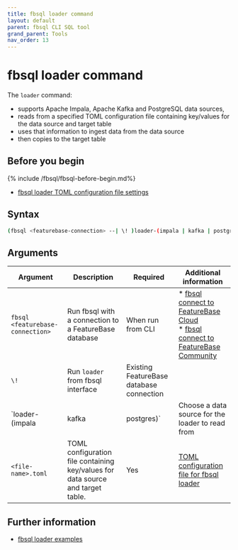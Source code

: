 ```yaml
---
title: fbsql loader command
layout: default
parent: fbsql CLI SQL tool
grand_parent: Tools
nav_order: 13
---
```


# fbsql loader command

The `loader` command:
* supports Apache Impala, Apache Kafka and PostgreSQL data sources,
* reads from a specified TOML configuration file containing key/values for the data source and target table
* uses that information to ingest data from the data source
* then copies to the target table

## Before you begin

{% include /fbsql/fbsql-before-begin.md%}
* [fbsql loader TOML configuration file settings](/docs/tools/fbsql/fbsql-loader-toml-config)

## Syntax

```sh
(fbsql <featurebase-connection> --| \! )loader-(impala | kafka | postgres) <file-name>.toml
```

## Arguments

| Argument | Description | Required | Additional information |
|---|---|---|---|
| `fbsql <featurebase-connection>` | Run fbsql with a connection to a FeatureBase database | When run from CLI | * [fbsql connect to FeatureBase Cloud](/docs/tools/fbsql/fbsql-connect-cloud-db)<br/>* [fbsql connect to FeatureBase Community](/docs/tools/fbsql/fbsql-connect-com-db) |
| `\!` | Run `loader` from fbsql interface | Existing FeatureBase database connection |  |
| `loader-(impala | kafka | postgres)` | Choose a data source for the loader to read from | Yes | Requires `--` prefix when run from CLI |
| `<file-name>.toml` | TOML configuration file containing key/values for data source and target table. | Yes | [TOML configuration file for fbsql loader](/docs/tools/fbsql/fbsql-loader-toml-config) |

## Further information

* [fbsql loader examples](/docs/tools/fbsql/fbsql-loader-eg-generic)
